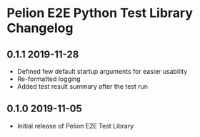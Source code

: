 # Pelion E2E Python Test Library Changelog

## 0.1.1  2019-11-28
- Defined few default startup arguments for easier usability
- Re-formatted logging
- Added test result summary after the test run

## 0.1.0  2019-11-05
- Initial release of Pelion E2E Test Library
